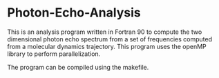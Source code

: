 # Photon-Echo-Analysis
This is an analysis program written in Fortran 90 to compute the two dimensional photon echo spectrum from a set of frequencies computed from a molecular dynamics trajectory. This program uses the openMP library to perform parallelization.

The program can be compiled using the makefile.
